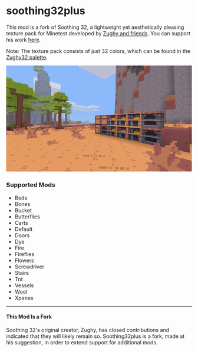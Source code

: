 # soothing32plus

This mod is a fork of Soothing 32, a lightweight yet aesthetically pleasing texture pack for Minetest developed by <a href="https://gitlab.com/zughy-friends-minetest/soothing-32">Zughy and friends</a>. You can support his work <a href="https://liberapay.com/EticaDigitale/donate">here</a>.

Note: The texture pack consists of just 32 colors, which can be found in the <a href="https://lospec.com/palette-list/zughy-32">Zughy32 palette</a>.

![Soothing 32](screenshot.png)  

### Supported Mods
* Beds
* Bones
* Bucket
* Butterflies
* Carts
* Default
* Doors
* Dye
* Fire
* Fireflies
* Flowers
* Screwdriver
* Stairs
* Tnt
* Vessels
* Wool
* Xpanes

---

#### This Mod Is a Fork
Soothing 32's original creator, Zughy, has closed contributions and indicated that they will likely remain so. Soothing32plus is a fork, made at his suggestion, in order to extend support for additional mods.
